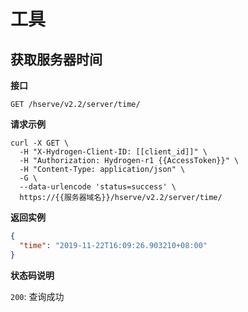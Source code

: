 # 工具

## 获取服务器时间

**接口**

`GET /hserve/v2.2/server/time/`


**请求示例**
```shell
curl -X GET \
  -H "X-Hydrogen-Client-ID: [[client_id]]" \
  -H "Authorization: Hydrogen-r1 {{AccessToken}}" \
  -H "Content-Type: application/json" \
  -G \
  --data-urlencode 'status=success' \
  https://{{服务器域名}}/hserve/v2.2/server/time/
```

**返回实例**
```json
{
  "time": "2019-11-22T16:09:26.903210+08:00"
}
```

**状态码说明**

`200`: 查询成功
